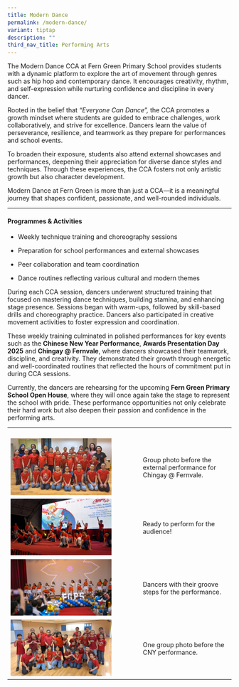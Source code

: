 ```yaml
---
title: Modern Dance
permalink: /modern-dance/
variant: tiptap
description: ""
third_nav_title: Performing Arts
---
```

<p>The Modern Dance CCA at Fern Green Primary School provides students with
a dynamic platform to explore the art of movement through genres such as
hip hop and contemporary dance. It encourages creativity, rhythm, and self-expression
while nurturing confidence and discipline in every dancer.</p>
<p>Rooted in the belief that <em>“Everyone Can Dance”,</em> the CCA promotes
a growth mindset where students are guided to embrace challenges, work
collaboratively, and strive for excellence. Dancers learn the value of
perseverance, resilience, and teamwork as they prepare for performances
and school events.</p>
<p>To broaden their exposure, students also attend external showcases and
performances, deepening their appreciation for diverse dance styles and
techniques. Through these experiences, the CCA fosters not only artistic
growth but also character development.</p>
<p>Modern Dance at Fern Green is more than just a CCA—it is a meaningful
journey that shapes confident, passionate, and well-rounded individuals.</p>
<hr>
<h4><strong>Programmes &amp; Activities</strong></h4>
<ul>
<li>
<p>Weekly technique training and choreography sessions</p>
</li>
<li>
<p>Preparation for school performances and external showcases</p>
</li>
<li>
<p>Peer collaboration and team coordination</p>
</li>
<li>
<p>Dance routines reflecting various cultural and modern themes</p>
</li>
</ul>
<p>During each CCA session, dancers underwent structured training that focused
on mastering dance techniques, building stamina, and enhancing stage presence.
Sessions began with warm-ups, followed by skill-based drills and choreography
practice. Dancers also participated in creative movement activities to
foster expression and coordination.</p>
<p>These weekly training culminated in polished performances for key events
such as the <strong>Chinese New Year Performance</strong>, <strong>Awards Presentation Day 2025</strong> and <strong>Chingay @ Fernvale</strong>,
where dancers showcased their teamwork, discipline, and creativity. They
demonstrated their growth through energetic and well-coordinated routines
that reflected the hours of commitment put in during CCA sessions.</p>
<p>Currently, the dancers are rehearsing for the upcoming <strong>Fern Green Primary School Open House</strong>,
where they will once again take the stage to represent the school with
pride. These performance opportunities not only celebrate their hard work
but also deepen their passion and confidence in the performing arts.</p>
<table style="minWidth: 50px">
<colgroup>
<col>
<col>
</colgroup>
<tbody>
<tr>
<th rowspan="1" colspan="1">
<p></p>
</th>
<th rowspan="1" colspan="1">
<p></p>
</th>
</tr>
<tr>
<td rowspan="1" colspan="1">
<div class="isomer-image-wrapper">
<img style="width: 80%;" height="auto" width="100%" alt="" src="/images/CCA/Dance__1_.png">
</div>
</td>
<td rowspan="1" colspan="1">
<p>Group photo before the external performance for Chingay @ Fernvale.</p>
</td>
</tr>
<tr>
<td rowspan="1" colspan="1">
<div class="isomer-image-wrapper">
<img style="width: 80%;" height="auto" width="100%" alt="" src="/images/CCA/Dance__2_.png">
</div>
</td>
<td rowspan="1" colspan="1">
<p>Ready to perform for the audience!</p>
</td>
</tr>
<tr>
<td rowspan="1" colspan="1">
<div class="isomer-image-wrapper">
<img style="width: 80%;" height="auto" width="100%" alt="" src="/images/CCA/Dance__3_.png">
</div>
</td>
<td rowspan="1" colspan="1">
<p>Dancers with their groove steps for the performance.</p>
</td>
</tr>
<tr>
<td rowspan="1" colspan="1">
<div class="isomer-image-wrapper">
<img style="width: 80%;" height="auto" width="100%" alt="" src="/images/CCA/Dance__4_.png">
</div>
</td>
<td rowspan="1" colspan="1">
<p>One group photo before the CNY performance.</p>
</td>
</tr>
</tbody>
</table>
<p></p>
